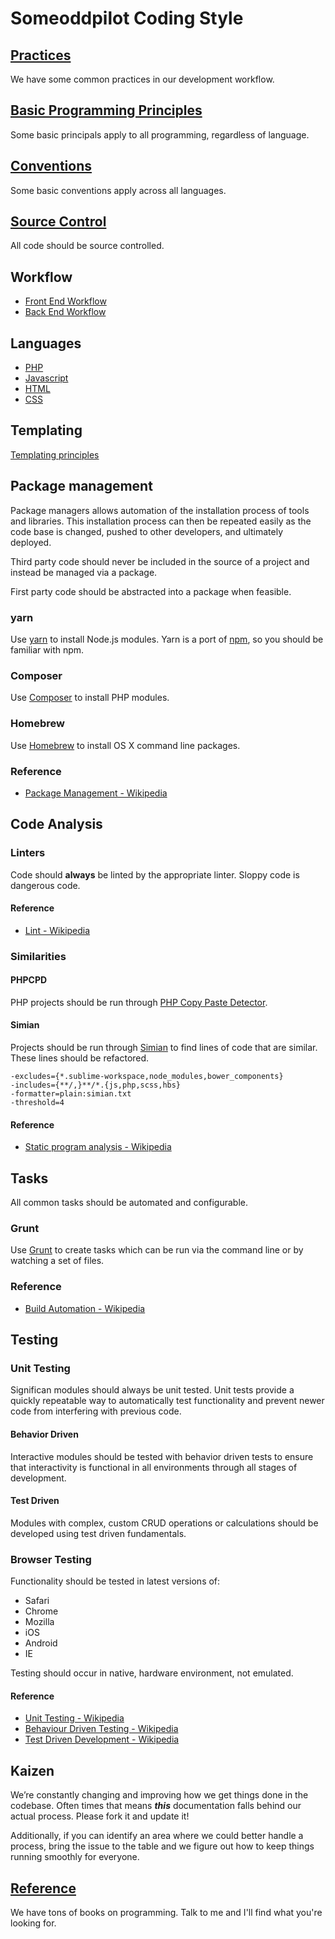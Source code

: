 # Someoddpilot Coding Style

## [Practices](https://github.com/alexsomeoddpilot/Someoddpilot-Coding-Style/blob/master/practices.md)

We have some common practices in our development workflow.

## [Basic Programming Principles](https://github.com/alexsomeoddpilot/Someoddpilot-Coding-Style/blob/master/principles.md)

Some basic principals apply to all programming, regardless of language.

## [Conventions](https://github.com/alexsomeoddpilot/Someoddpilot-Coding-Style/blob/master/conventions.md)

Some basic conventions apply across all languages.

## [Source Control](https://github.com/alexsomeoddpilot/Someoddpilot-Coding-Style/blob/master/source.md)

All code should be source controlled.

## Workflow

* [Front End Workflow](https://github.com/alexsomeoddpilot/Someoddpilot-Coding-Style/blob/master/front.md)
* [Back End Workflow](https://github.com/alexsomeoddpilot/Someoddpilot-Coding-Style/blob/master/back.md)

## Languages

* [PHP](https://github.com/alexsomeoddpilot/Someoddpilot-Coding-Style/blob/master/php.md)
* [Javascript](https://github.com/alexsomeoddpilot/Someoddpilot-Coding-Style/blob/master/javascript.md)
* [HTML](https://github.com/alexsomeoddpilot/Someoddpilot-Coding-Style/blob/master/html.md)
* [CSS](https://github.com/alexsomeoddpilot/Someoddpilot-Coding-Style/blob/master/css.md)

## Templating

[Templating principles](https://github.com/alexsomeoddpilot/Someoddpilot-Coding-Style/blob/master/templating.md)

## Package management

Package managers allows automation of the installation process of tools and libraries. This installation process can then be repeated easily as the code base is changed, pushed to other developers, and ultimately deployed.

Third party code should never be included in the source of a project and instead be managed via a package.

First party code should be abstracted into a package when feasible.

### yarn

Use [yarn](https://yarnpkg.com/en/) to install Node.js modules. Yarn is a port of [npm](http://www.npmjs.org/), so you should be familiar with npm.

### Composer

Use [Composer](https://getcomposer.org/) to install PHP modules.

### Homebrew

Use [Homebrew](http://brew.sh/) to install OS X command line packages.

### Reference

* [Package Management - Wikipedia](http://en.wikipedia.org/wiki/Package_management_system)

## Code Analysis

### Linters

Code should **always** be linted by the appropriate linter. Sloppy code is dangerous code.

#### Reference

* [Lint - Wikipedia](http://en.wikipedia.org/wiki/Lint_(software))

### Similarities

#### PHPCPD

PHP projects should be run through [PHP Copy Paste Detector](https://github.com/sebastianbergmann/phpcpd).

#### Simian

Projects should be run through [Simian](http://www.harukizaemon.com/simian/) to find lines of code that are similar. These lines should be refactored.

```
-excludes={*.sublime-workspace,node_modules,bower_components}
-includes={**/,}**/*.{js,php,scss,hbs}
-formatter=plain:simian.txt
-threshold=4
```

#### Reference

* [Static program analysis - Wikipedia](http://en.wikipedia.org/wiki/Static_program_analysis)

## Tasks

All common tasks should be automated and configurable.

### Grunt

Use [Grunt](http://gruntjs.com) to create tasks which can be run via the command line or by watching a set of files.

### Reference

* [Build Automation - Wikipedia](http://en.wikipedia.org/wiki/Build_automation)

## Testing

### Unit Testing

Significan modules should always be unit tested. Unit tests provide a quickly repeatable way to automatically test functionality and prevent newer code from interfering with previous code.

#### Behavior Driven

Interactive modules should be tested with behavior driven tests to ensure that interactivity is functional in all environments through all stages of development.

#### Test Driven

Modules with complex, custom CRUD operations or calculations should be developed using test driven fundamentals.

### Browser Testing

Functionality should be tested in latest versions of:

* Safari
* Chrome
* Mozilla
* iOS
* Android
* IE

Testing should occur in native, hardware environment, not emulated.

#### Reference

* [Unit Testing - Wikipedia](http://en.wikipedia.org/wiki/Unit_testing)
* [Behaviour Driven Testing - Wikipedia](http://en.wikipedia.org/wiki/Behavior-driven_development)
* [Test Driven Development - Wikipedia](http://en.wikipedia.org/wiki/Test-driven_development)

## Kaizen

We’re constantly changing and improving how we get things done in the codebase. Often times that means ***this*** documentation falls behind our actual process. Please fork it and update it!

Additionally, if you can identify an area where we could better handle a process, bring the issue to the table and we figure out how to keep things running smoothly for everyone.

## [Reference](https://github.com/alexsomeoddpilot/Someoddpilot-Coding-Style/blob/master/books.md)

We have tons of books on programming. Talk to me and I'll find what you're looking for.
